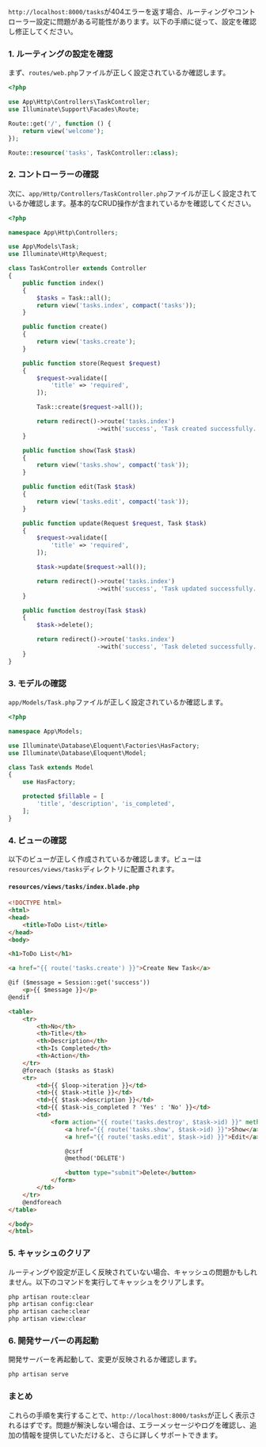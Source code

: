 `http://localhost:8000/tasks`が404エラーを返す場合、ルーティングやコントローラー設定に問題がある可能性があります。以下の手順に従って、設定を確認し修正してください。

### 1. ルーティングの設定を確認

まず、`routes/web.php`ファイルが正しく設定されているか確認します。

```php
<?php

use App\Http\Controllers\TaskController;
use Illuminate\Support\Facades\Route;

Route::get('/', function () {
    return view('welcome');
});

Route::resource('tasks', TaskController::class);
```

### 2. コントローラーの確認

次に、`app/Http/Controllers/TaskController.php`ファイルが正しく設定されているか確認します。基本的なCRUD操作が含まれているかを確認してください。

```php
<?php

namespace App\Http\Controllers;

use App\Models\Task;
use Illuminate\Http\Request;

class TaskController extends Controller
{
    public function index()
    {
        $tasks = Task::all();
        return view('tasks.index', compact('tasks'));
    }

    public function create()
    {
        return view('tasks.create');
    }

    public function store(Request $request)
    {
        $request->validate([
            'title' => 'required',
        ]);

        Task::create($request->all());

        return redirect()->route('tasks.index')
                         ->with('success', 'Task created successfully.');
    }

    public function show(Task $task)
    {
        return view('tasks.show', compact('task'));
    }

    public function edit(Task $task)
    {
        return view('tasks.edit', compact('task'));
    }

    public function update(Request $request, Task $task)
    {
        $request->validate([
            'title' => 'required',
        ]);

        $task->update($request->all());

        return redirect()->route('tasks.index')
                         ->with('success', 'Task updated successfully.');
    }

    public function destroy(Task $task)
    {
        $task->delete();

        return redirect()->route('tasks.index')
                         ->with('success', 'Task deleted successfully.');
    }
}
```

### 3. モデルの確認

`app/Models/Task.php`ファイルが正しく設定されているか確認します。

```php
<?php

namespace App\Models;

use Illuminate\Database\Eloquent\Factories\HasFactory;
use Illuminate\Database\Eloquent\Model;

class Task extends Model
{
    use HasFactory;

    protected $fillable = [
        'title', 'description', 'is_completed',
    ];
}
```

### 4. ビューの確認

以下のビューが正しく作成されているか確認します。ビューは`resources/views/tasks`ディレクトリに配置されます。

#### `resources/views/tasks/index.blade.php`

```html
<!DOCTYPE html>
<html>
<head>
    <title>ToDo List</title>
</head>
<body>

<h1>ToDo List</h1>

<a href="{{ route('tasks.create') }}">Create New Task</a>

@if ($message = Session::get('success'))
    <p>{{ $message }}</p>
@endif

<table>
    <tr>
        <th>No</th>
        <th>Title</th>
        <th>Description</th>
        <th>Is Completed</th>
        <th>Action</th>
    </tr>
    @foreach ($tasks as $task)
    <tr>
        <td>{{ $loop->iteration }}</td>
        <td>{{ $task->title }}</td>
        <td>{{ $task->description }}</td>
        <td>{{ $task->is_completed ? 'Yes' : 'No' }}</td>
        <td>
            <form action="{{ route('tasks.destroy', $task->id) }}" method="POST">
                <a href="{{ route('tasks.show', $task->id) }}">Show</a>
                <a href="{{ route('tasks.edit', $task->id) }}">Edit</a>

                @csrf
                @method('DELETE')

                <button type="submit">Delete</button>
            </form>
        </td>
    </tr>
    @endforeach
</table>

</body>
</html>
```

### 5. キャッシュのクリア

ルーティングや設定が正しく反映されていない場合、キャッシュの問題かもしれません。以下のコマンドを実行してキャッシュをクリアします。

```bash
php artisan route:clear
php artisan config:clear
php artisan cache:clear
php artisan view:clear
```

### 6. 開発サーバーの再起動

開発サーバーを再起動して、変更が反映されるか確認します。

```bash
php artisan serve
```

### まとめ

これらの手順を実行することで、`http://localhost:8000/tasks`が正しく表示されるはずです。問題が解決しない場合は、エラーメッセージやログを確認し、追加の情報を提供していただけると、さらに詳しくサポートできます。
